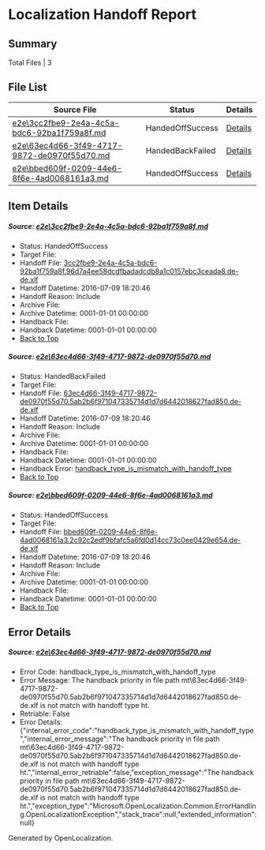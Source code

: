 # <a name='report-top'></a> Localization Handoff Report

## Summary
 Total Files | 3

## File List
 Source File | Status | Details 
 ----------- | ------ | ------- 
 [e2e\3cc2fbe9-2e4a-4c5a-bdc6-92ba1f759a8f.md](https://github.com/OpenLocalizationTestOrg/oltest/blob/c09e38bd1add2fb55039ba75c3e181edb4e22137/e2e/3cc2fbe9-2e4a-4c5a-bdc6-92ba1f759a8f.md) | HandedOffSuccess | [Details](#aacfbe2294ac6333824538343f1d22a9bc6b65294)
 [e2e\63ec4d66-3f49-4717-9872-de0970f55d70.md](https://github.com/OpenLocalizationTestOrg/oltest/blob/5989cf0e3fba1f59c0156392e06d59bfbcf95fa8/e2e/63ec4d66-3f49-4717-9872-de0970f55d70.md) | HandedBackFailed | [Details](#d1b6225730b72970c00fc4fd987c7c81910712ca7)
 [e2e\bbed609f-0209-44e6-8f6e-4ad0068161a3.md](https://github.com/OpenLocalizationTestOrg/oltest/blob/43a73d309c2be460e1dba9c7074486bb090a12ca/e2e/bbed609f-0209-44e6-8f6e-4ad0068161a3.md) | HandedOffSuccess | [Details](#99a1c20751983df56880d5efe9f2f6e0f4a4c7889)

## Item Details
##### <a name='aacfbe2294ac6333824538343f1d22a9bc6b65294'></a> Source: [e2e\3cc2fbe9-2e4a-4c5a-bdc6-92ba1f759a8f.md](https://github.com/OpenLocalizationTestOrg/oltest/blob/c09e38bd1add2fb55039ba75c3e181edb4e22137/e2e/3cc2fbe9-2e4a-4c5a-bdc6-92ba1f759a8f.md)
* Status: HandedOffSuccess
* Target File: 
* Handoff File: [3cc2fbe9-2e4a-4c5a-bdc6-92ba1f759a8f.96d7a4ee58dcdfbadadcdb8a1c0157ebc3ceada8.de-de.xlf](https://github.com/OpenLocalizationTestOrg/olhandoff-e2e/blob/1f860e6255d928d76351ca87478627426bcb2421/ol-handoff/OpenLocalizationTestOrg/oltest-dede-fly/ci/ht/3cc2fbe9-2e4a-4c5a-bdc6-92ba1f759a8f.96d7a4ee58dcdfbadadcdb8a1c0157ebc3ceada8.de-de.xlf)
* Handoff Datetime: 2016-07-09 18:20:46
* Handoff Reason: Include
* Archive File: 
* Archive Datetime: 0001-01-01 00:00:00
* Handback File: 
* Handback Datetime: 0001-01-01 00:00:00
* [Back to Top](#report-top)

##### <a name='d1b6225730b72970c00fc4fd987c7c81910712ca7'></a> Source: [e2e\63ec4d66-3f49-4717-9872-de0970f55d70.md](https://github.com/OpenLocalizationTestOrg/oltest/blob/5989cf0e3fba1f59c0156392e06d59bfbcf95fa8/e2e/63ec4d66-3f49-4717-9872-de0970f55d70.md)
* Status: HandedBackFailed
* Target File: 
* Handoff File: [63ec4d66-3f49-4717-9872-de0970f55d70.5ab2b6f971047335714d1d7d6442018627fad850.de-de.xlf](https://github.com/OpenLocalizationTestOrg/olhandoff-e2e/blob/1f860e6255d928d76351ca87478627426bcb2421/ol-handoff/OpenLocalizationTestOrg/oltest-dede-fly/ci/ht/63ec4d66-3f49-4717-9872-de0970f55d70.5ab2b6f971047335714d1d7d6442018627fad850.de-de.xlf)
* Handoff Datetime: 2016-07-09 18:20:46
* Handoff Reason: Include
* Archive File: 
* Archive Datetime: 0001-01-01 00:00:00
* Handback File: 
* Handback Datetime: 0001-01-01 00:00:00
* Handback Error: [handback_type_is_mismatch_with_handoff_type](#d1b6225730b72970c00fc4fd987c7c81910712ca7handback_type_is_mismatch_with_handoff_type)
* [Back to Top](#report-top)

##### <a name='99a1c20751983df56880d5efe9f2f6e0f4a4c7889'></a> Source: [e2e\bbed609f-0209-44e6-8f6e-4ad0068161a3.md](https://github.com/OpenLocalizationTestOrg/oltest/blob/43a73d309c2be460e1dba9c7074486bb090a12ca/e2e/bbed609f-0209-44e6-8f6e-4ad0068161a3.md)
* Status: HandedOffSuccess
* Target File: 
* Handoff File: [bbed609f-0209-44e6-8f6e-4ad0068161a3.2c92c2edf9bfafc5a6fd0d14cc73c0ee0429e654.de-de.xlf](https://github.com/OpenLocalizationTestOrg/olhandoff-e2e/blob/1f860e6255d928d76351ca87478627426bcb2421/ol-handoff/OpenLocalizationTestOrg/oltest-dede-fly/ci/ht/bbed609f-0209-44e6-8f6e-4ad0068161a3.2c92c2edf9bfafc5a6fd0d14cc73c0ee0429e654.de-de.xlf)
* Handoff Datetime: 2016-07-09 18:20:46
* Handoff Reason: Include
* Archive File: 
* Archive Datetime: 0001-01-01 00:00:00
* Handback File: 
* Handback Datetime: 0001-01-01 00:00:00
* [Back to Top](#report-top)


## Error Details
##### <a name='d1b6225730b72970c00fc4fd987c7c81910712ca7handback_type_is_mismatch_with_handoff_type'></a> Source: [e2e\63ec4d66-3f49-4717-9872-de0970f55d70.md](#d1b6225730b72970c00fc4fd987c7c81910712ca7)
* Error Code: handback_type_is_mismatch_with_handoff_type
* Error Message: The handback priority in file path mt\63ec4d66-3f49-4717-9872-de0970f55d70.5ab2b6f971047335714d1d7d6442018627fad850.de-de.xlf is not match with handoff type ht.
* Retriable: False
* Error Details: {"internal_error_code":"handback_type_is_mismatch_with_handoff_type","internal_error_message":"The handback priority in file path mt\\63ec4d66-3f49-4717-9872-de0970f55d70.5ab2b6f971047335714d1d7d6442018627fad850.de-de.xlf is not match with handoff type ht.","internal_error_retriable":false,"exception_message":"The handback priority in file path mt\\63ec4d66-3f49-4717-9872-de0970f55d70.5ab2b6f971047335714d1d7d6442018627fad850.de-de.xlf is not match with handoff type ht.","exception_type":"Microsoft.OpenLocalization.Common.ErrorHandling.OpenLocalizationException","stack_trace":null,"extended_information":null}


Generated by OpenLocalization.
